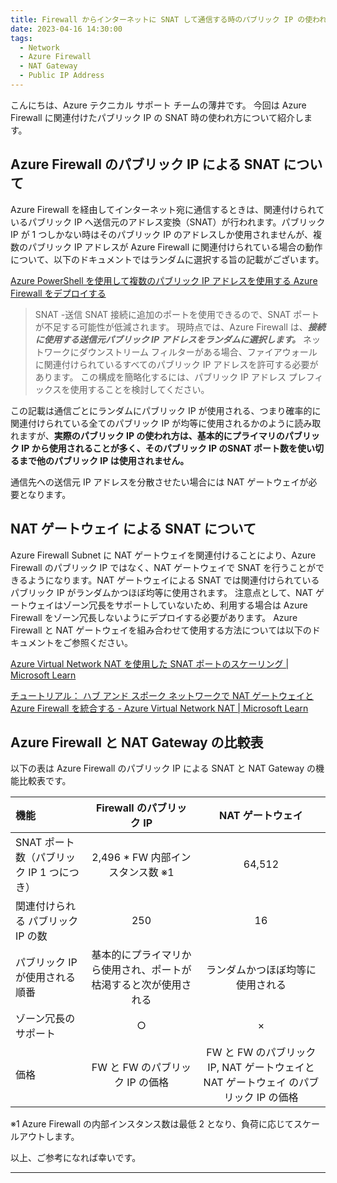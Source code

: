 ```yaml
---
title: Firewall からインターネットに SNAT して通信する時のパブリック IP の使われ方
date: 2023-04-16 14:30:00 
tags:
  - Network
  - Azure Firewall
  - NAT Gateway
  - Public IP Address
---
```


こんにちは、Azure テクニカル サポート チームの薄井です。
今回は Azure Firewall に関連付けたパブリック IP の SNAT 時の使われ方について紹介します。

<!-- more -->

## Azure Firewall のパブリック IP による SNAT について
Azure Firewall を経由してインターネット宛に通信するときは、関連付けられているパブリック IP へ送信元のアドレス変換（SNAT）が行われます。パブリック IP が 1 つしかない時はそのパブリック IP のアドレスしか使用されませんが、複数のパブリック IP アドレスが Azure Firewall に関連付けられている場合の動作について、以下のドキュメントではランダムに選択する旨の記載がございます。

[Azure PowerShell を使用して複数のパブリック IP アドレスを使用する Azure Firewall をデプロイする](https://learn.microsoft.com/ja-jp/azure/firewall/deploy-multi-public-ip-powershell)

> SNAT -送信 SNAT 接続に追加のポートを使用できるので、SNAT ポートが不足する可能性が低減されます。 現時点では、Azure Firewall は、***接続に使用する送信元パブリック IP アドレスをランダムに選択します。*** ネットワークにダウンストリーム フィルターがある場合、ファイアウォールに関連付けられているすべてのパブリック IP アドレスを許可する必要があります。 この構成を簡略化するには、パブリック IP アドレス プレフィックスを使用することを検討してください。

この記載は通信ごとにランダムにパブリック IP が使用される、つまり確率的に関連付けられている全てのパブリック IP が均等に使用されるかのように読み取れますが、**実際のパブリック IP の使われ方は、基本的にプライマリのパブリック IP から使用されることが多く、そのパブリック IP のSNAT ポート数を使い切るまで他のパブリック IP は使用されません。**

通信先への送信元 IP アドレスを分散させたい場合には NAT ゲートウェイが必要となります。

## NAT ゲートウェイ による SNAT について
Azure Firewall Subnet に NAT ゲートウェイを関連付けることにより、Azure Firewall のパブリック IP ではなく、NAT ゲートウェイで SNAT を行うことができるようになります。NAT ゲートウェイによる SNAT では関連付けられているパブリック IP がランダムかつほぼ均等に使用されます。
注意点として、NAT ゲートウェイはゾーン冗長をサポートしていないため、利用する場合は Azure Firewall をゾーン冗長しないようにデプロイする必要があります。
Azure Firewall と NAT ゲートウェイを組み合わせて使用する方法については以下のドキュメントをご参照ください。

[Azure Virtual Network NAT を使用した SNAT ポートのスケーリング | Microsoft Learn](https://learn.microsoft.com/ja-jp/azure/firewall/integrate-with-nat-gateway)

[チュートリアル： ハブ アンド スポーク ネットワークで NAT ゲートウェイと Azure Firewall を統合する - Azure Virtual Network NAT | Microsoft Learn](https://learn.microsoft.com/ja-jp/azure/virtual-network/nat-gateway/tutorial-hub-spoke-nat-firewall)

## Azure Firewall と NAT Gateway の比較表
以下の表は Azure Firewall のパブリック IP による SNAT と NAT Gateway の機能比較表です。

|                       機能                 | Firewall のパブリック IP | NAT ゲートウェイ |
|:------------------------------------------|:---:|:--------:|
| SNAT ポート数（パブリック IP 1 つにつき）           |  2,496 * FW 内部インスタンス数 ※1  |    64,512    |
| 関連付けられる パブリック IP の数       |  250  |    16    |
| パブリック IP が使用される順番           |  基本的にプライマリから使用され、ポートが枯渇すると次が使用される  |    ランダムかつほぼ均等に使用される    |
| ゾーン冗長のサポート              |  ○  |     ×    |
| 価格              |  FW と FW のパブリック IP の価格  |  FW と FW のパブリック IP, NAT ゲートウェイと NAT ゲートウェイ のパブリック IP の価格    |

※1 Azure Firewall の内部インスタンス数は最低 2 となり、負荷に応じてスケールアウトします。

以上、ご参考になれば幸いです。

---
